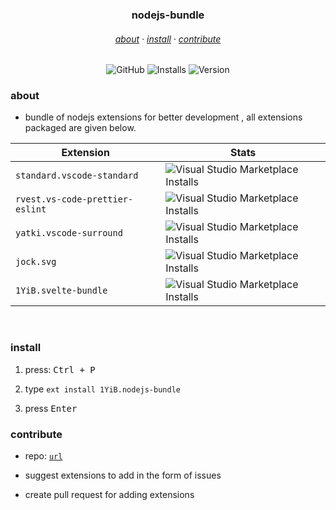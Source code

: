 <h3 align="center">
    nodejs-bundle
</h3>
<h6 align="center">
    <a href="#about">about</a>
    ·
    <a href="#install">install</a>
    ·
    <a href="#dev">contribute</a>
</h6>
<div align="center">

![GitHub](https://img.shields.io/github/license/1yib/vsc-bundle?color=A3BE8C&style=flat-square)
![Installs](https://vsmarketplacebadges.dev/installs-short/1YIB.nodejs-bundle.svg?&logo=visualstudiocode&color=A3BE8C)
![Version](https://vsmarketplacebadges.dev/version-short/1YiB.nodejs-bundle.svg?&logo=visualstudiocode&color=A3BE8C&label=version)

</div>


### about

- bundle of nodejs extensions for better development , all extensions packaged are given below.


| Extension | Stats |
|---|---|
| `standard.vscode-standard` | ![Visual Studio Marketplace Installs](https://vsmarketplacebadges.dev/installs-short/standard.vscode-standard.svg?&logo=visualstudiocode&color=A3BE8C) |
| `rvest.vs-code-prettier-eslint` | ![Visual Studio Marketplace Installs](https://vsmarketplacebadges.dev/installs-short/rvest.vs-code-prettier-eslint.svg?&logo=visualstudiocode&color=A3BE8C) |
| `yatki.vscode-surround` | ![Visual Studio Marketplace Installs](https://vsmarketplacebadges.dev/installs-short/yatki.vscode-surround.svg?&logo=visualstudiocode&color=A3BE8C) |
| `jock.svg` | ![Visual Studio Marketplace Installs](https://vsmarketplacebadges.dev/installs-short/jock.svg.svg?&logo=visualstudiocode&color=A3BE8C) |
| `1YiB.svelte-bundle` | ![Visual Studio Marketplace Installs](https://vsmarketplacebadges.dev/installs-short/1YiB.svelte-bundle-surround.svg?&logo=visualstudiocode&color=A3BE8C) |


<br />


### install

1. press: <kbd>Ctrl + P</kbd>

2. type `ext install 1YiB.nodejs-bundle`

3. press <kbd>Enter</kbd>

### contribute

- repo: [`url`](https://github.com/1YiB/vsc-bundle/tree/main/nodejs)
- suggest extensions to add in the form of issues

- create pull request for adding extensions
